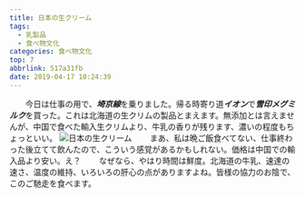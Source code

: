 ```yaml
---
title: 日本の生クリーム
tags:
  - 乳製品
  - 食べ物文化
categories: 食べ物文化
top: 7
abbrlink: 517a31fb
date: 2019-04-17 10:24:39
---
```

&emsp;&emsp;今日は仕事の用で、***埼京線***を乗りました。帰る時寄り道***イオン***で***雪印メグミルク***を買った。これは北海道の生クリムの製品とまえます。無添加とは言えませんが、中国で食べた輸入生クリムより、牛乳の香りが残ります、濃いの程度もちょっといい。<!--more-->
    ![日本の生クリーム](cream.png)
&emsp;&emsp;まあ、私は晩ご飯食べてない、仕事終わった後立てて飲んたので、こういう感覚があるかもしれない。価格は中国での輸入品より安い。え？
&emsp;&emsp;なぜなら、やはり時間は鮮度。北海道の牛乳、速達の速さ、温度の維持、いろいろの肝心の点がありますよね。皆様の協力のお陰で、このご馳走を食べます。
